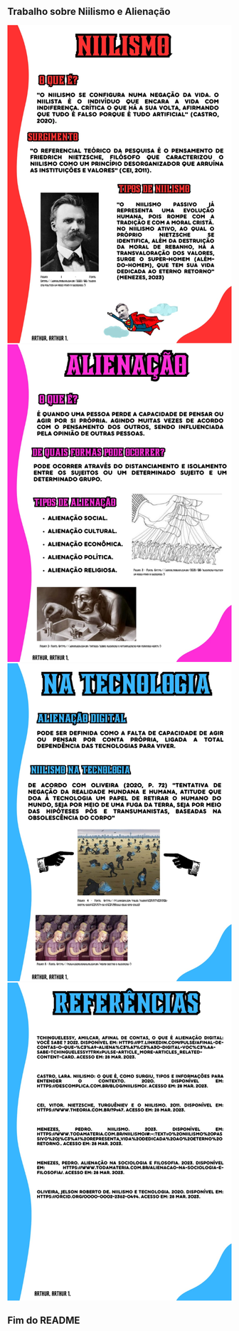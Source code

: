 ## Trabalho sobre Niilismo e Alienação

![image](docs/img/1.jpg)
![image](docs/img/2.jpg)
![image](docs/img/3.jpg)
![image](docs/img/4.jpg)

## Fim do README
